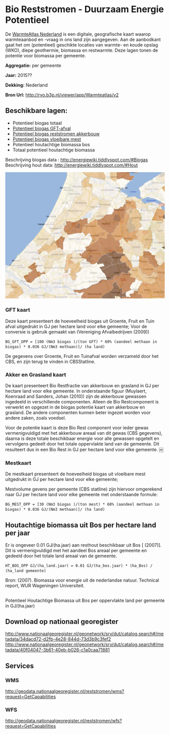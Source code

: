 # Bio Reststromen - Duurzaam Energie Potentieel

De [WarmteAtlas Nederland](http://rvo.b3p.nl/viewer/app/Warmteatlas/v2) is een digitale, geografische kaart waarop warmteaanbod en -vraag in ons land zijn aangegeven. Aan de aanbodkant gaat het om (potentieel) geschikte locaties van warmte- en koude opslag (WKO), diepe geothermie, biomassa en restwarmte. Deze lagen tonen de potentie voor biomassa per gemeente.

**Aggregatie:** per gemeente

**Jaar:** 2015??

**Dekking:** Nederland

**Bron Url:** http://rvo.b3p.nl/viewer/app/Warmteatlas/v2

## Beschikbare lagen:

* Potentieel biogas totaal
* [Potentieel biogas GFT-afval](#GFT-kaart)
* [Potentieel biogas reststromen akkerbouw](#Akker-en-Grasland-kaart)
* [Potentieel biogas vloeibare mest](#mestkaart)
* Potentieel houtachtige biomassa bos
* Totaal potentieel houtachtige biomassa


Beschrijving biogas data : http://energiewiki.tiddlyspot.com/#Biogas
Beschrijving hout data: http://energiewiki.tiddlyspot.com/#Hout

![](voorbeeld.png)

### GFT kaart
Deze kaart presenteert de hoeveelheid biogas uit Groente, Fruit en Tuin afval uitgedrukt in GJ per hectare land voor elke gemeente; 
Voor de conversie is gebruik gemaakt van (Vereniging Afvalbedrijven (2009)) 

    BG_GFT_OPP = [100 (Nm3 biogas )/(ton GFT) * 60% (aandeel methaan in biogas) * 0.036 GJ/(Nm3 methaan)]/ (ha land)

De gegevens over Groente, Fruit en Tuinafval worden verzameld door het CBS, en zijn terug te vinden in CBSStatline.

### Akker en Grasland kaart

De kaart presenteert Bio Restfractie van akkerbouw en grasland in GJ per hectare land voor elke gemeente.
In onderstaande figuur (Muylaert, Koenraad and Sanders, Johan (2010)) zijn de akkerbouw gewassen ingedeeld in verschillende componenten. Alleen de Bio Restcomponent is verwerkt en opgezet in de biogas potentie kaart van akkerbouw en grasland. De andere componenten kunnen beter ingezet worden voor andere zaken, zoals voedsel.

Voor de potentie kaart is deze Bio Rest component voor ieder gewas vermenigvuldigd met het akkerbouw areaal van dit gewas (CBS gegevens), daarna is deze totale beschikbaar energie voor alle gewassen opgetelt en vervolgens gedeelt door het totale oppervlakte land van de gemeente. Dit resulteert dus in een Bio Rest in GJ per hectare land voor elke gemeente.
￼
### Mestkaart

De mestkaart presenteert de hoeveelheid biogas uit vloeibare mest uitgedrukt in GJ per hectare land voor elke gemeente; 

Mestvolume gevens per gemeente (CBS statline) zijn hiervoor omgerekend naar GJ per hectare land voor elke gemeente met onderstaande formule:

    BG_MEST_OPP = [30 (Nm3 biogas )/(ton mest) * 60% (aandeel methaan in biogas) * 0.036 GJ/(Nm3 methaan)]/ (ha land)


## Houtachtige biomassa uit Bos per hectare land per jaar

Er is ongeveer 0.01 GJ/(ha.jaar) aan resthout beschikbaar uit Bos [ (2007)]. Dit is vermenigvuldigd met het aandeel Bos areaal per gemeente en gedeeld door het totale land areaal van de gemeente.

    HT_BOS_OPP GJ/(ha_land.jaar) = 0.01 GJ/(ha_bos.jaar) * (ha_Bos) / (ha_land gemeente)

Bron: (2007). Biomassa voor energie uit de nederlandse natuur. Technical report, WUR Wageningen Universiteit.

## 
Potentieel Houtachtige Biomassa uit Bos per oppervlakte land per gemeente in GJ/(ha.jaar)



## Download op nationaal georegister

http://www.nationaalgeoregister.nl/geonetwork/srv/dut/catalog.search#/metadata/34dacd72-d2fb-4e28-844d-73d3b9c3fef2
http://www.nationaalgeoregister.nl/geonetwork/srv/dut/catalog.search#/metadata/40f04047-3b61-40eb-b026-c1a0caa71881

## Services

### WMS 

http://geodata.nationaalgeoregister.nl/reststromen/wms?request=GetCapabilities

### WFS 

http://geodata.nationaalgeoregister.nl/reststromen/wfs?request=GetCapabilities


